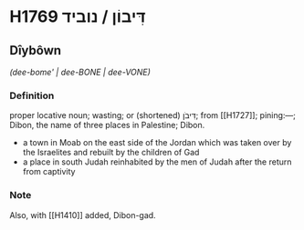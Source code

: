 # H1769 דִּיבוֹן / נוביד

## Dîybôwn

_(dee-bome' | dee-BONE | dee-VONE)_

### Definition

proper locative noun; wasting; or (shortened) דִּיבֹן; from [[H1727]]; pining:—; Dibon, the name of three places in Palestine; Dibon.

- a town in Moab on the east side of the Jordan which was taken over by the Israelites and rebuilt by the children of Gad
- a place in south Judah reinhabited by the men of Judah after the return from captivity


### Note

Also, with [[H1410]] added, Dibon-gad.

